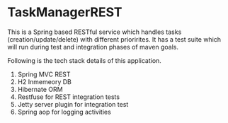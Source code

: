 # TaskManagerREST
This is a Spring based RESTful service which handles tasks (creation/update/delete) with different priorirites.
It has a test suite which will run during test and integration phases of maven goals.

Following is the tech stack details of this application.

1. Spring MVC REST
2. H2 Inmemeory DB
3. Hibernate ORM
4. Restfuse for REST integration tests
5. Jetty server plugin for integration test
6. Spring aop for logging activities

